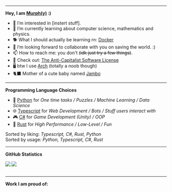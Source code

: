 
---

**Hey, I am [Murph(y)](https://murphy-in.space) :)**
- 👀 I’m interested in [instert stuff]. 
- 🌱 I’m currently learning about computer science, mathematics and physics.
- 🐕 What I should actually be learning rn: [Docker](https://www.docker.com/)
- 💞️ I’m looking forward to collaborate with you on saving the world. :)
- 📫 How to reach me: you don't ~~(idk just try a few things)~~.
- 🦄 Check out: [The Anti-Capitalist Software License](https://anticapitalist.software/)
- 🖥️ btw I use [Arch](https://archlinux.org/) (totally a noob though)
- 🐈‍⬛ Mother of a cute baby named [Jambo](https://github.com/Cowoding-Jams/Jambo)

---

**Programming Language Choices**
- 🐍 [Python](https://www.python.org/) for *One time tasks / Puzzles / Machine Learning / Data Science*
- 🌐 [Typescript](https://www.typescriptlang.org/) for *Web Development / Bots / Stuff users interact with*
- 🎮 [C#](https://learn.microsoft.com/en-us/dotnet/csharp/) for *Game Development (Unity) / OOP*
- 💾 [Rust](https://www.rust-lang.org/) for *High Performance / Low-Level / Fun*

Sorted by liking: *Typescript, C#, Rust, Python*  
Sorted by usage: *Python, Typescript, C#, Rust*

---

**GitHub Statistics**  

<a align="center" href=https://github.com/anuraghazra/github-readme-stats>
  <img align="left" src="https://github-readme-stats.vercel.app/api?username=StrangeGirlMurph&theme=omni&hide_title=true&card_width=400" />
  <img align="center" src="https://github-readme-stats.vercel.app/api/top-langs/?username=StrangeGirlMurph&theme=omni&hide=Jupyter%20Notebook&custom_title=Languages&hide_title=true&layout=compact" />
</a>  
<br></br>

--- 

**Work I am proud of:**
